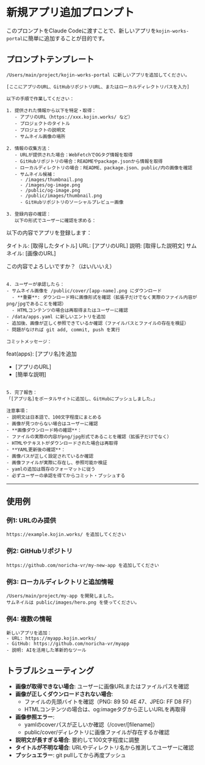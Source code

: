# 新規アプリ追加プロンプト

このプロンプトをClaude Codeに渡すことで、新しいアプリを`kojin-works-portal`に簡単に追加することが目的です。

## プロンプトテンプレート

```
/Users/main/project/kojin-works-portal に新しいアプリを追加してください。

[ここにアプリのURL、GitHubリポジトリURL、またはローカルディレクトリパスを入力]

以下の手順で作業してください：

1. 提供された情報から以下を特定・取得：
   - アプリのURL（https://xxx.kojin.works/ など）
   - プロジェクトのタイトル
   - プロジェクトの説明文
   - サムネイル画像の場所

2. 情報の収集方法：
   - URLが提供された場合：WebFetchでOGタグ情報を取得
   - GitHubリポジトリの場合：READMEやpackage.jsonから情報を取得
   - ローカルディレクトリの場合：README、package.json、public/内の画像を確認
   - サムネイル候補：
     - /images/thumbnail.png
     - /images/og-image.png
     - /public/og-image.png
     - /public/images/thumbnail.png
     - GitHubリポジトリのソーシャルプレビュー画像

3. 登録内容の確認：
   以下の形式でユーザーに確認を求める：
   ```
   以下の内容でアプリを登録します：
   
   タイトル: [取得したタイトル]
   URL: [アプリのURL]
   説明: [取得した説明文]
   サムネイル: [画像のURL]
   
   この内容でよろしいですか？（はい/いいえ）
   ```

4. ユーザーが承認したら：
   - サムネイル画像を /public/cover/[app-name].png にダウンロード
     - **重要**: ダウンロード時に画像形式を確認（拡張子だけでなく実際のファイル内容がpng/jpgであることを確認）
     - HTMLコンテンツの場合は再取得またはユーザーに確認
   - /data/apps.yaml に新しいエントリを追加
   - 追加後、画像が正しく参照できているか確認（ファイルパスとファイルの存在を検証）
   - 問題がなければ git add, commit, push を実行
   
   コミットメッセージ：
   ```
   feat(apps): [アプリ名]を追加
   
   - [アプリのURL]
   - [簡単な説明]
   ```

5. 完了報告：
   「[アプリ名]をポータルサイトに追加し、GitHubにプッシュしました。」

注意事項：
- 説明文は日本語で、100文字程度にまとめる
- 画像が見つからない場合はユーザーに確認
- **画像ダウンロード時の確認**：
  - ファイルの実際の内容がpng/jpg形式であることを確認（拡張子だけでなく）
  - HTMLやテキストがダウンロードされた場合は再取得
- **YAML更新後の確認**：
  - 画像パスが正しく設定されているか確認
  - 画像ファイルが実際に存在し、参照可能か検証
- yamlの追加は既存のフォーマットに従う
- 必ずユーザーの承認を得てからコミット・プッシュする
```

---

## 使用例

### 例1: URLのみ提供
```
https://example.kojin.works/ を追加してください
```

### 例2: GitHubリポジトリ
```
https://github.com/noricha-vr/my-new-app を追加してください
```

### 例3: ローカルディレクトリと追加情報
```
/Users/main/project/my-app を開発しました。
サムネイルは public/images/hero.png を使ってください。
```

### 例4: 複数の情報
```
新しいアプリを追加：
- URL: https://myapp.kojin.works/
- GitHub: https://github.com/noricha-vr/myapp
- 説明: AIを活用した革新的なツール
```

## トラブルシューティング

- **画像が取得できない場合**: ユーザーに画像URLまたはファイルパスを確認
- **画像が正しくダウンロードされない場合**: 
  - ファイルの先頭バイトを確認（PNG: 89 50 4E 47、JPEG: FF D8 FF）
  - HTMLコンテンツの場合は、og:imageタグから正しいURLを再取得
- **画像参照エラー**: 
  - yamlのcoverパスが正しいか確認（/cover/[filename]）
  - public/cover/ディレクトリに画像ファイルが存在するか確認
- **説明文が長すぎる場合**: 要約して100文字程度に調整
- **タイトルが不明な場合**: URLやディレクトリ名から推測してユーザーに確認
- **プッシュエラー**: git pullしてから再度プッシュ
